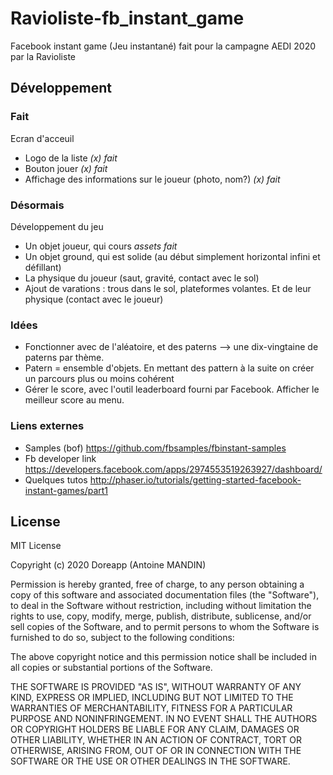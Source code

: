 # Ravioliste-fb_instant_game
Facebook instant game (Jeu instantané) fait pour la campagne AEDI 2020 par la Ravioliste

## Développement 
### Fait 
Ecran d'acceuil
* Logo de la liste *(x) fait*
* Bouton jouer *(x) fait*
* Affichage des informations sur le joueur (photo, nom?) *(x) fait*

### Désormais
Développement du jeu
* Un objet joueur, qui cours *assets fait* 
* Un objet ground, qui est solide (au début simplement horizontal infini et défillant)
* La physique du joueur (saut, gravité, contact avec le sol)
* Ajout de varations : trous dans le sol, plateformes volantes. Et de leur physique (contact avec le joueur)

### Idées
* Fonctionner avec de l'aléatoire, et des paterns --> une dix-vingtaine de paterns par thème. 
* Patern = ensemble d'objets. En mettant des pattern à la suite on créer un parcours plus ou moins cohérent
* Gérer le score, avec l'outil leaderboard fourni par Facebook. Afficher le meilleur score au menu.

### Liens externes
* Samples (bof) https://github.com/fbsamples/fbinstant-samples
* Fb developer link https://developers.facebook.com/apps/2974553519263927/dashboard/
* Quelques tutos http://phaser.io/tutorials/getting-started-facebook-instant-games/part1

## License 
MIT License

Copyright (c) 2020 Doreapp (Antoine MANDIN)

Permission is hereby granted, free of charge, to any person obtaining a copy
of this software and associated documentation files (the "Software"), to deal
in the Software without restriction, including without limitation the rights
to use, copy, modify, merge, publish, distribute, sublicense, and/or sell
copies of the Software, and to permit persons to whom the Software is
furnished to do so, subject to the following conditions:

The above copyright notice and this permission notice shall be included in all
copies or substantial portions of the Software.

THE SOFTWARE IS PROVIDED "AS IS", WITHOUT WARRANTY OF ANY KIND, EXPRESS OR
IMPLIED, INCLUDING BUT NOT LIMITED TO THE WARRANTIES OF MERCHANTABILITY,
FITNESS FOR A PARTICULAR PURPOSE AND NONINFRINGEMENT. IN NO EVENT SHALL THE
AUTHORS OR COPYRIGHT HOLDERS BE LIABLE FOR ANY CLAIM, DAMAGES OR OTHER
LIABILITY, WHETHER IN AN ACTION OF CONTRACT, TORT OR OTHERWISE, ARISING FROM,
OUT OF OR IN CONNECTION WITH THE SOFTWARE OR THE USE OR OTHER DEALINGS IN THE
SOFTWARE.
